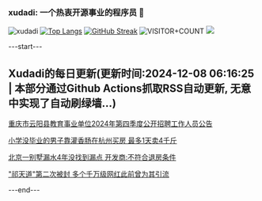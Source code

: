 ### xudadi: 一个热衷开源事业的程序员 👋

![xudadi](https://github-readme-stats-git-masterorgs-github-readme-stats-team.vercel.app/api?username=xudadi)
[![Top Langs](https://github-readme-stats.vercel.app/api/top-langs/?username=xudadi)](https://github.com/anuraghazra/github-readme-stats)
[![GitHub Streak](https://streak-stats.demolab.com?user=xudadi&locale=zh_Hans)](https://git.io/streak-stats)
![VISITOR+COUNT](https://komarev.com/ghpvc/?username=xudadi&label=VISITOR+COUNT)
![](https://raw.githubusercontent.com/xudadi/xudadi/main/assets/github-contribution-grid-snake.svg)


---start---

## Xudadi的每日更新(更新时间:2024-12-08 06:16:25 | 本部分通过Github Actions抓取RSS自动更新, 无意中实现了自动刷绿墙...)

[重庆市云阳县教育事业单位2024年第四季度公开招聘工作人员公告](https://www.gongkaoleida.com/article/2221666)

[小学没毕业的男子靠灌香肠在杭州买房 最多1天卖4千斤](https://m.163.com/news/article/JIQMIGEO0514R9OJ.html)

[北京一别墅漏水4年没找到漏点 开发商:不符合退房条件](https://m.163.com/news/article/JINJOV8A0514D3J0.html)

["祁天道"第二次被封 多个千万级网红此前曾为其引流](https://m.163.com/news/article/JIQUS028053469M5.html)

---end---
